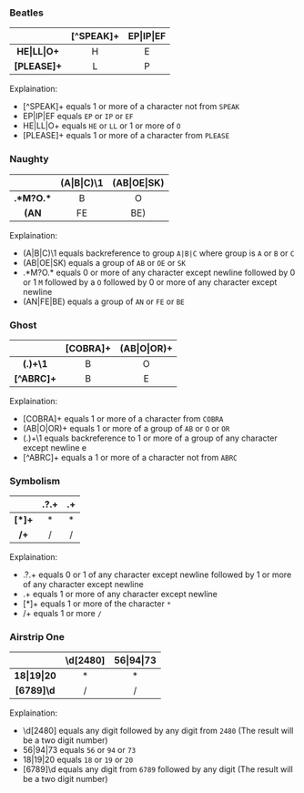 ### Beatles

|                  | [^SPEAK]+ | EP\|IP\|EF |
|:----------------:|:---------:|:-------: |
| <b>HE\|LL\|O+  | H         | E        |
| <b>[PLEASE]+ | L         | P        |

Explaination: 
* [^SPEAK]+ equals 1 or more of a character not from `SPEAK`
* EP\|IP\|EF equals `EP` or `IP` or `EF`
* HE\|LL\|O+ equals `HE` or `LL` or 1 or more of `O`
* [PLEASE]+ equals 1 or more of a character from `PLEASE`  

### Naughty

|                   | (A\|B\|C)\1 | (AB\|OE\|SK) |
|:-----------------:|:---------:|:----------:|
| <b>.\*M?O.\*  | B         | O          |
| <b>(AN|FE|BE) | B         | E          |

Explaination: 
* (A|B|C)\1 equals backreference to group `A|B|C` where group is `A` or `B` or `C`
* (AB|OE|SK) equals a group of `AB` or `OE` or `SK`
* .\*M?O.\* equals 0 or more of any character except newline followed by 0 or 1 `M` followed by a `O` followed by 0 or more of any character except newline
* (AN|FE|BE) equals a group of `AN` or `FE` or `BE`  

### Ghost

|                 | [COBRA]+ | (AB\|O\|OR)+ |
|:---------------:|:--------:|:----------:|
| <b>(.)+\1   | B        | O          |
| <b>[^ABRC]+ | B        | E          |

Explaination: 
* [COBRA]+ equals 1 or more of a character from `COBRA`
* (AB|O|OR)+ equals 1 or more of a group of `AB` or `O` or `OR`
* (.)+\1 equals backreference to 1 or more of a group of any character except newline e
* [^ABRC]+ equals a 1 or more of a character not from `ABRC` 

### Symbolism

|             | .?.+ | .+ |
|:-----------:|:----:|:-: |
| <b>[*]+ | *    | *  |
| <b>/+   | /    | /  |

Explaination: 
* .?.+ equals 0 or 1 of any character except newline followed by 1 or more of any character except newline
* .+ equals 1 or more of any character except newline
* [*]+ equals 1 or more of the character `*`  
* /+ equals 1 or more `/`  

### Airstrip One

|                 | \d[2480] | 56\|94\|73 |
|:---------------:|:--------:|:--------:|
| <b>18\|19\|20 | *        | *        |
| <b>[6789]\d | /        | /        |

Explaination: 
* \d[2480] equals any digit followed by any digit from `2480` (The result will be a two digit number)
* 56|94|73 equals `56` or `94` or `73`
* 18|19|20 equals `18` or `19` or `20`  
* [6789]\d equals any digit from `6789` followed by any digit (The result will be a two digit number)  
